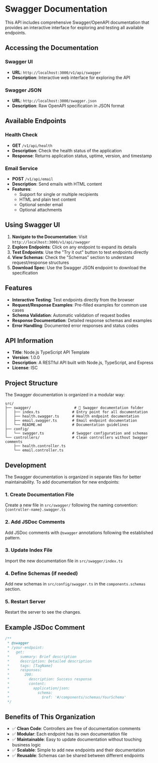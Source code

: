 # Swagger Documentation

This API includes comprehensive Swagger/OpenAPI documentation that provides an interactive interface for exploring and testing all available endpoints.

## Accessing the Documentation

### Swagger UI

- **URL**: `http://localhost:3000/v1/api/swagger`
- **Description**: Interactive web interface for exploring the API

### Swagger JSON

- **URL**: `http://localhost:3000/swagger.json`
- **Description**: Raw OpenAPI specification in JSON format

## Available Endpoints

### Health Check

- **GET** `/v1/api/health`
- **Description**: Check the health status of the application
- **Response**: Returns application status, uptime, version, and timestamp

### Email Service

- **POST** `/v1/api/email`
- **Description**: Send emails with HTML content
- **Features**:
  - Support for single or multiple recipients
  - HTML and plain text content
  - Optional sender email
  - Optional attachments

## Using Swagger UI

1. **Navigate to the Documentation**: Visit `http://localhost:3000/v1/api/swagger`
2. **Explore Endpoints**: Click on any endpoint to expand its details
3. **Test Endpoints**: Use the "Try it out" button to test endpoints directly
4. **View Schemas**: Check the "Schemas" section to understand request/response structures
5. **Download Spec**: Use the Swagger JSON endpoint to download the specification

## Features

- **Interactive Testing**: Test endpoints directly from the browser
- **Request/Response Examples**: Pre-filled examples for common use cases
- **Schema Validation**: Automatic validation of request bodies
- **Response Documentation**: Detailed response schemas and examples
- **Error Handling**: Documented error responses and status codes

## API Information

- **Title**: Node.js TypeScript API Template
- **Version**: 1.0.0
- **Description**: A RESTful API built with Node.js, TypeScript, and Express
- **License**: ISC

## Project Structure

The Swagger documentation is organized in a modular way:

```
src/
├── swagger/                    # 📁 Swagger documentation folder
│   ├── index.ts               # Entry point for all documentation
│   ├── health.swagger.ts      # Health endpoint documentation
│   ├── email.swagger.ts       # Email endpoint documentation
│   └── README.md              # Documentation guidelines
├── config/
│   └── swagger.ts             # Swagger configuration and schemas
└── controllers/               # Clean controllers without Swagger comments
    ├── health.controller.ts
    └── email.controller.ts
```

## Development

The Swagger documentation is organized in separate files for better maintainability. To add documentation for new endpoints:

### 1. Create Documentation File

Create a new file in `src/swagger/` following the naming convention: `{controller-name}.swagger.ts`

### 2. Add JSDoc Comments

Add JSDoc comments with `@swagger` annotations following the established pattern.

### 3. Update Index File

Import the new documentation file in `src/swagger/index.ts`

### 4. Define Schemas (if needed)

Add new schemas in `src/config/swagger.ts` in the `components.schemas` section.

### 5. Restart Server

Restart the server to see the changes.

## Example JSDoc Comment

```typescript
/**
 * @swagger
 * /your-endpoint:
 *   get:
 *     summary: Brief description
 *     description: Detailed description
 *     tags: [TagName]
 *     responses:
 *       200:
 *         description: Success response
 *         content:
 *           application/json:
 *             schema:
 *               $ref: '#/components/schemas/YourSchema'
 */
```

## Benefits of This Organization

- ✅ **Clean Code**: Controllers are free of documentation comments
- ✅ **Modular**: Each endpoint has its own documentation file
- ✅ **Maintainable**: Easy to update documentation without touching business logic
- ✅ **Scalable**: Simple to add new endpoints and their documentation
- ✅ **Reusable**: Schemas can be shared between different endpoints
